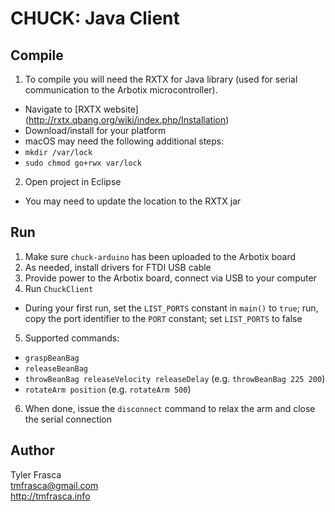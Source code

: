 # CHUCK: Java Client

## Compile
1. To compile you will need the RXTX for Java library (used for serial communication to the Arbotix microcontroller).
 * Navigate to [RXTX website] (http://rxtx.qbang.org/wiki/index.php/Installation)
 * Download/install for your platform
 * macOS may need the following additional steps:
  * `mkdir /var/lock`
  * `sudo chmod go+rwx var/lock`
2. Open project in Eclipse
 * You may need to update the location to the RXTX jar

## Run
1. Make sure `chuck-arduino` has been uploaded to the Arbotix board
2. As needed, install drivers for FTDI USB cable
3. Provide power to the Arbotix board, connect via USB to your computer
4. Run `ChuckClient`
 * During your first run, set the `LIST_PORTS` constant in `main()` to `true`; run, copy the port identifier to the `PORT` constant; set `LIST_PORTS` to false
5. Supported commands:
 * `graspBeanBag`
 * `releaseBeanBag`
 * `throwBeanBag releaseVelocity releaseDelay` (e.g. `throwBeanBag 225 200`)
 * `rotateArm position` (e.g. `rotateArm 500`)
6. When done, issue the `disconnect` command to relax the arm and close the serial connection
 

## Author

Tyler Frasca<br />
tmfrasca@gmail.com<br />
http://tmfrasca.info
